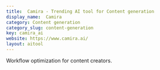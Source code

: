 ```yaml
---
title:  Camira - Trending AI tool for Content generation
display_name:  Camira
category: Content generation
category_slug: content-generation
key: camira_ai
website: https://www.camira.ai/
layout: aitool
---
```


Workflow optimization for content creators.
